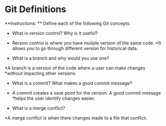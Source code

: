 # Git Definitions

**Instructions: ** Define each of the following Git concepts.

* What is version control?  Why is it useful?
* Rersion control is where you have muliple version of the same code.  *It allows you to go through different version for historical data.

* What is a branch and why would you use one?

*A branch is a version of the code where a user can make changes *without impacting other versions
* What is a commit? What makes a good commit message?
* A commit creates a save point for the version.  A good commit message *helps the user   identify changes easier.

* What is a merge conflict?

*A merge conflict is when there changes made to a file that conflict.